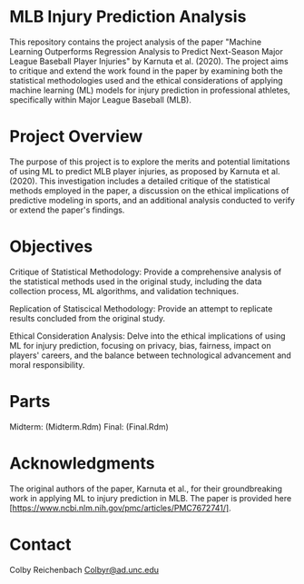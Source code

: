 # MLB Injury Prediction Analysis
This repository contains the project analysis of the paper "Machine Learning Outperforms Regression Analysis to Predict Next-Season Major League Baseball Player Injuries" by Karnuta et al. (2020). The project aims to critique and extend the work found in the paper by examining both the statistical methodologies used and the ethical considerations of applying machine learning (ML) models for injury prediction in professional athletes, specifically within Major League Baseball (MLB).

# Project Overview
The purpose of this project is to explore the merits and potential limitations of using ML to predict MLB player injuries, as proposed by Karnuta et al. (2020). This investigation includes a detailed critique of the statistical methods employed in the paper, a discussion on the ethical implications of predictive modeling in sports, and an additional analysis conducted to verify or extend the paper's findings.

# Objectives
Critique of Statistical Methodology: Provide a comprehensive analysis of the statistical methods used in the original study, including the data collection process, ML algorithms, and validation techniques. 

Replication of Statiscical Methodology: Provide an attempt to replicate results concluded from the original study.

Ethical Consideration Analysis: Delve into the ethical implications of using ML for injury prediction, focusing on privacy, bias, fairness, impact on players' careers, and the balance between technological advancement and moral responsibility.

# Parts
Midterm: (Midterm.Rdm)
Final: (Final.Rdm)

# Acknowledgments
The original authors of the paper, Karnuta et al., for their groundbreaking work in applying ML to injury prediction in MLB. The paper is provided here [https://www.ncbi.nlm.nih.gov/pmc/articles/PMC7672741/].

# Contact
Colby Reichenbach
Colbyr@ad.unc.edu
